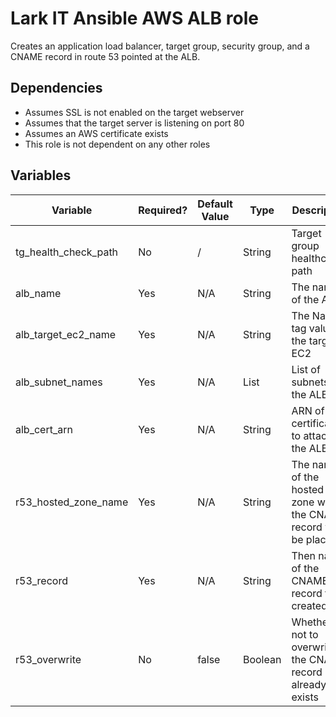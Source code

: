 # Lark IT Ansible AWS ALB role
Creates an application load balancer, target group, security group, and a CNAME record in route 53 pointed at the ALB. 

## Dependencies
- Assumes SSL is not enabled on the target webserver
- Assumes that the target server is listening on port 80
- Assumes an AWS certificate exists
- This role is not dependent on any other roles

## Variables
| Variable | Required? | Default Value | Type | Description |
|----------|-----------|---------------|------|-------------|
| tg_health_check_path | No | / | String | Target group healthcheck path |
| alb_name | Yes | N/A | String | The name of the ALB |
| alb_target_ec2_name | Yes | N/A | String | The Name tag value of the target EC2 |
| alb_subnet_names | Yes | N/A | List | List of subnets for the ALB |
| alb_cert_arn | Yes | N/A | String | ARN of the certificate to attach to the ALB |
| r53_hosted_zone_name | Yes | N/A | String | The name of the hosted zone where the CNAME record will be placed |
| r53_record | Yes | N/A | String | Then name of the CNAME record to be created |
| r53_overwrite | No | false | Boolean | Whether or not to overwrite the CNAME record if it already exists |
